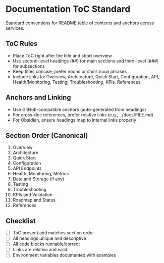 # Documentation ToC Standard

Standard conventions for README table of contents and anchors across services.

## ToC Rules
- Place ToC right after the title and short overview
- Use second-level headings (##) for main sections and third-level (###) for subsections
- Keep titles concise; prefer nouns or short noun phrases
- Include links to: Overview, Architecture, Quick Start, Configuration, API, Health/Monitoring, Testing, Troubleshooting, KPIs, References

## Anchors and Linking
- Use GitHub-compatible anchors (auto-generated from headings)
- For cross-doc references, prefer relative links (e.g., ../docs/FILE.md)
- For Obsidian, ensure headings map to internal links properly

## Section Order (Canonical)
1. Overview
2. Architecture
3. Quick Start
4. Configuration
5. API Endpoints
6. Health, Monitoring, Metrics
7. Data and Storage (if any)
8. Testing
9. Troubleshooting
10. KPIs and Validation
11. Roadmap and Status
12. References

## Checklist
- [ ] ToC present and matches section order
- [ ] All headings unique and descriptive
- [ ] All code blocks runnable/correct
- [ ] Links are relative and valid
- [ ] Environment variables documented with examples
